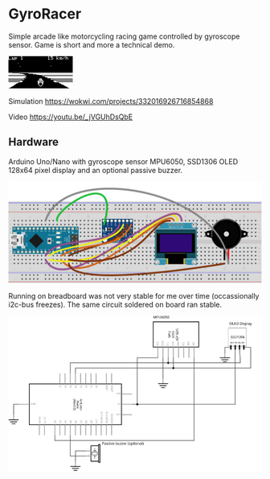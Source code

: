 # GyroRacer
Simple arcade like motorcycling racing game controlled by gyroscope sensor. Game is short and more a technical demo.

![screenshot](/assets/images/Screenshot.png) 

Simulation https://wokwi.com/projects/332016926716854868

Video https://youtu.be/_jVGUhDsQbE

## Hardware
Arduino Uno/Nano with gyroscope sensor MPU6050, SSD1306 OLED 128x64 pixel display and an optional passive buzzer.

![breadboard](/assets/images/Breadboard.svg) 

Running on breadboard was not very stable for me over time (occassionally i2c-bus freezes). The same circuit soldered on board ran stable.

![schema](/assets/images/Schema.svg) 
